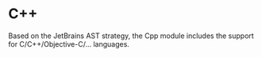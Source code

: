 # C++

Based on the JetBrains AST strategy, the Cpp module includes the support for C/C++/Objective-C/... languages.